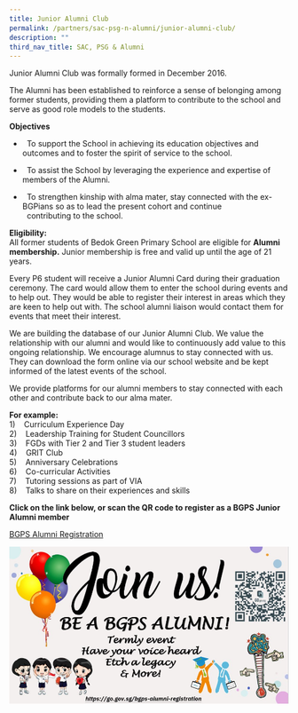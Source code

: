 ```yaml
---
title: Junior Alumni Club
permalink: /partners/sac-psg-n-alumni/junior-alumni-club/
description: ""
third_nav_title: SAC, PSG & Alumni
---
```

Junior Alumni Club was formally formed in December 2016.  

The Alumni has been established to reinforce a sense of belonging among former students, providing them a platform to contribute to the school and serve as good role models to the students.  

**Objectives**

*   &nbsp; To support the School in achieving its education objectives and outcomes and to foster the spirit of service to the school.

*   &nbsp; To assist the School by leveraging the experience and expertise of members of the Alumni.

*   &nbsp; To strengthen kinship with alma mater, stay connected with the ex-BGPians so as to lead the present cohort and continue  
    &nbsp; contributing to the school.

**Eligibility:** <br>
All former students of Bedok Green Primary School are eligible for&nbsp;**Alumni membership.**&nbsp;Junior membership is free and valid up until the age of 21 years.  
  
Every P6 student will receive a Junior Alumni Card during their graduation ceremony. The card would allow them to enter the school during events and to help out. They would be able to register their interest in areas which they are keen to help out with. The school alumni liaison would contact them for events that meet their interest.  
  
We are building the database of our Junior Alumni Club. We value the relationship with our alumni and would like to continuously add value to this ongoing relationship. We encourage alumnus to stay connected with us. They can download the form online via our school website and be kept informed of the latest events of the school.  
  
We provide platforms for our alumni members to stay connected with each other and contribute back to our alma mater.  
  

**For example:**<br>
1)&nbsp;&nbsp;&nbsp;&nbsp;Curriculum Experience Day  
2)&nbsp;&nbsp;&nbsp;&nbsp;Leadership Training for Student Councillors  
3)&nbsp;&nbsp;&nbsp;&nbsp;FGDs with Tier 2 and Tier 3 student leaders  
4)&nbsp;&nbsp;&nbsp;&nbsp;GRIT Club  
5)&nbsp;&nbsp;&nbsp;&nbsp;Anniversary Celebrations  
6)&nbsp;&nbsp;&nbsp;&nbsp;Co-curricular Activities  
7)&nbsp;&nbsp;&nbsp;&nbsp;Tutoring sessions as part of VIA  
8)&nbsp;&nbsp;&nbsp;&nbsp;Talks to share on their experiences and skills

**Click on the link below, or scan the QR code to register as a BGPS Junior Alumni member**

[BGPS Alumni Registration](https://go.gov.sg/bgps-alumni-registration)

![](/images/alumni%20registration%202023.jpg)